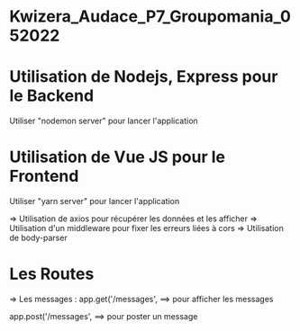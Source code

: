 # Kwizera_Audace_P7_Groupomania_052022

# Utilisation de Nodejs, Express pour le Backend
Utiliser "nodemon server" pour lancer l'application



# Utilisation de Vue JS pour le Frontend
Utiliser "yarn server" pour lancer l'application

=> Utilisation de axios pour récupérer les données et les afficher
=> Utilisation d'un middleware pour fixer les erreurs liées à cors
=> Utilisation de body-parser

# Les Routes
=> Les messages :
app.get('/messages', ==> pour afficher les messages

app.post('/messages', ==> pour poster un message


